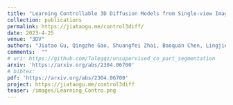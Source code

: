 ```yaml
---
title: "Learning Controllable 3D Diffusion Models from Single-view Images"
collection: publications
permalink: https://jiataogu.me/control3diff/
date: 2023-4-25
venue: "3DV"
authors: "Jiatao Gu, Qingzhe Gao, Shuangfei Zhai, Baoquan Chen, Lingjie Liu, Josh Susskind"
comments:  ""
# uri: https://github.com/Talegqz/unsupervised_co_part_segmentation
arxiv: 'https://arxiv.org/abs/2304.06700'
# bibtex: 
pdf: 'https://arxiv.org/abs/2304.06700'
project: https://jiataogu.me/control3diff
teaser: /images/Learning_Contro.png
---
```

<!-- coming soon! -->
